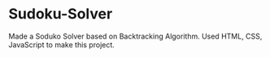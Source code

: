 # Sudoku-Solver
Made a Soduko Solver based on Backtracking Algorithm. Used HTML, CSS, JavaScript to make this project.
